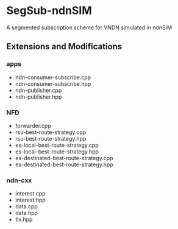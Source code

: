# SegSub-ndnSIM
A segmented subscription scheme for VNDN simulated in ndnSIM

## Extensions and Modifications
### apps
* ndn-consumer-subscribe.cpp
* ndn-consumer-subscribe.hpp
* ndn-publisher.cpp
* ndn-publisher.hpp

### NFD
* forwarder.cpp
* rsu-best-route-strategy.cpp
* rsu-best-route-strategy.hpp
* es-local-best-route-strategy.cpp
* es-local-best-route-strategy.hpp
* es-destinated-best-route-strategy.cpp
* es-destinated-best-route-strategy.hpp

### ndn-cxx
* interest.cpp
* interest.hpp
* data.cpp
* data.hpp
* tlv.hpp
